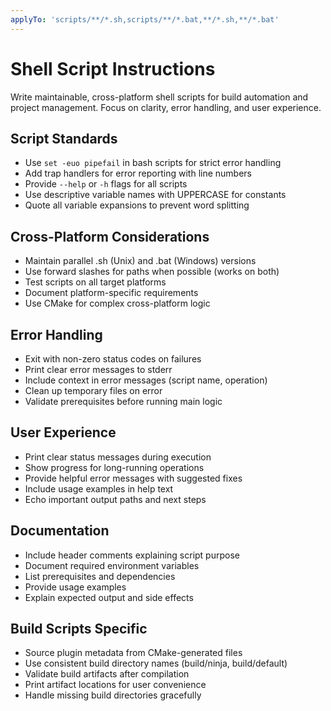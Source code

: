 ```yaml
---
applyTo: 'scripts/**/*.sh,scripts/**/*.bat,**/*.sh,**/*.bat'
---
```


# Shell Script Instructions

Write maintainable, cross-platform shell scripts for build automation and project management. Focus on clarity,
error handling, and user experience.

## Script Standards

- Use `set -euo pipefail` in bash scripts for strict error handling
- Add trap handlers for error reporting with line numbers
- Provide `--help` or `-h` flags for all scripts
- Use descriptive variable names with UPPERCASE for constants
- Quote all variable expansions to prevent word splitting

## Cross-Platform Considerations

- Maintain parallel .sh (Unix) and .bat (Windows) versions
- Use forward slashes for paths when possible (works on both)
- Test scripts on all target platforms
- Document platform-specific requirements
- Use CMake for complex cross-platform logic

## Error Handling

- Exit with non-zero status codes on failures
- Print clear error messages to stderr
- Include context in error messages (script name, operation)
- Clean up temporary files on error
- Validate prerequisites before running main logic

## User Experience

- Print clear status messages during execution
- Show progress for long-running operations
- Provide helpful error messages with suggested fixes
- Include usage examples in help text
- Echo important output paths and next steps

## Documentation

- Include header comments explaining script purpose
- Document required environment variables
- List prerequisites and dependencies
- Provide usage examples
- Explain expected output and side effects

## Build Scripts Specific

- Source plugin metadata from CMake-generated files
- Use consistent build directory names (build/ninja, build/default)
- Validate build artifacts after compilation
- Print artifact locations for user convenience
- Handle missing build directories gracefully
